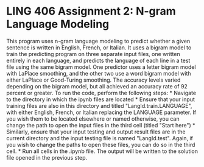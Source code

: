 # LING 406 Assignment 2: N-gram Language Modeling
This program uses n-gram language modeling to predict whether a given sentence is written in English, French, or Italian. It uses a bigram model to train the predicting program on three separate input files, one written entirely in each language, and predicts the language of each line in a test file using the same bigram model. One predictor uses a letter bigram model with LaPlace smoothing, and the other two use a word bigram model with either LaPlace or Good-Turing smoothing. The accuracy levels varied depending on the bigram model, but all achieved an accuracy rate of 92 percent or greater.
To run the code, perform the following steps:
    * Navigate to the directory in which the ipynb files are located
    * Ensure that your input training files are also in this directory and titled "LangId.train.LANGUAGE", with either English, French, or Italian replacing the LANGUAGE parameter. If you wish them to be located elsewhere or named otherwise, you can change the path to open the input files in the third cell (titled "Start here")
    * Similarly, ensure that your input testing and output result files are in the current directory and the input testing file is named "LangId.test". Again, if you wish to change the paths to open these files, you can do so in the third cell.
    * Run all cells in the .ipynb file. The output will be written to the solution file opened in the previous step.
